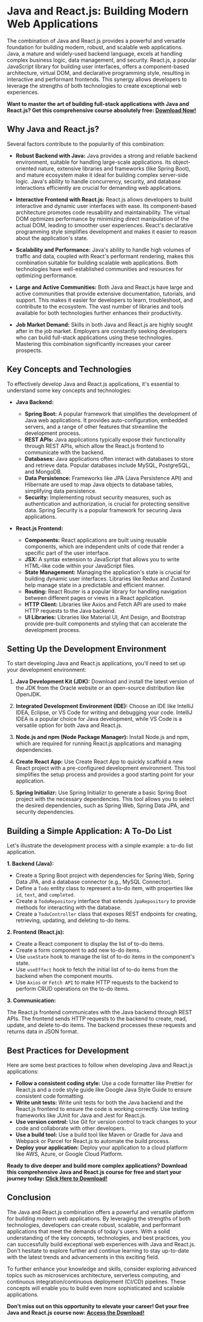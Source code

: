 # Java and React.js: Building Modern Web Applications

The combination of Java and React.js provides a powerful and versatile foundation for building modern, robust, and scalable web applications. Java, a mature and widely-used backend language, excels at handling complex business logic, data management, and security. React.js, a popular JavaScript library for building user interfaces, offers a component-based architecture, virtual DOM, and declarative programming style, resulting in interactive and performant frontends. This synergy allows developers to leverage the strengths of both technologies to create exceptional web experiences.

**Want to master the art of building full-stack applications with Java and React.js? Get this comprehensive course absolutely free: [Download Now!](https://udemywork.com/java-reactjs)**

## Why Java and React.js?

Several factors contribute to the popularity of this combination:

*   **Robust Backend with Java:** Java provides a strong and reliable backend environment, suitable for handling large-scale applications. Its object-oriented nature, extensive libraries and frameworks (like Spring Boot), and mature ecosystem make it ideal for building complex server-side logic. Java's ability to handle concurrency, security, and database interactions efficiently are crucial for demanding web applications.

*   **Interactive Frontend with React.js:** React.js allows developers to build interactive and dynamic user interfaces with ease. Its component-based architecture promotes code reusability and maintainability. The virtual DOM optimizes performance by minimizing direct manipulation of the actual DOM, leading to smoother user experiences. React's declarative programming style simplifies development and makes it easier to reason about the application's state.

*   **Scalability and Performance:** Java's ability to handle high volumes of traffic and data, coupled with React's performant rendering, makes this combination suitable for building scalable web applications. Both technologies have well-established communities and resources for optimizing performance.

*   **Large and Active Communities:** Both Java and React.js have large and active communities that provide extensive documentation, tutorials, and support. This makes it easier for developers to learn, troubleshoot, and contribute to the ecosystem. The vast number of libraries and tools available for both technologies further enhances their productivity.

*   **Job Market Demand:** Skills in both Java and React.js are highly sought after in the job market. Employers are constantly seeking developers who can build full-stack applications using these technologies. Mastering this combination significantly increases your career prospects.

## Key Concepts and Technologies

To effectively develop Java and React.js applications, it's essential to understand some key concepts and technologies:

*   **Java Backend:**
    *   **Spring Boot:** A popular framework that simplifies the development of Java web applications. It provides auto-configuration, embedded servers, and a range of other features that streamline the development process.
    *   **REST APIs:** Java applications typically expose their functionality through REST APIs, which allow the React.js frontend to communicate with the backend.
    *   **Databases:** Java applications often interact with databases to store and retrieve data. Popular databases include MySQL, PostgreSQL, and MongoDB.
    *   **Data Persistence:** Frameworks like JPA (Java Persistence API) and Hibernate are used to map Java objects to database tables, simplifying data persistence.
    *   **Security:** Implementing robust security measures, such as authentication and authorization, is crucial for protecting sensitive data. Spring Security is a popular framework for securing Java applications.

*   **React.js Frontend:**
    *   **Components:** React applications are built using reusable components, which are independent units of code that render a specific part of the user interface.
    *   **JSX:** A syntax extension to JavaScript that allows you to write HTML-like code within your JavaScript files.
    *   **State Management:** Managing the application's state is crucial for building dynamic user interfaces. Libraries like Redux and Zustand help manage state in a predictable and efficient manner.
    *   **Routing:** React Router is a popular library for handling navigation between different pages or views in a React application.
    *   **HTTP Client:** Libraries like Axios and Fetch API are used to make HTTP requests to the Java backend.
    *   **UI Libraries:** Libraries like Material UI, Ant Design, and Bootstrap provide pre-built components and styling that can accelerate the development process.

## Setting Up the Development Environment

To start developing Java and React.js applications, you'll need to set up your development environment:

1.  **Java Development Kit (JDK):** Download and install the latest version of the JDK from the Oracle website or an open-source distribution like OpenJDK.

2.  **Integrated Development Environment (IDE):** Choose an IDE like IntelliJ IDEA, Eclipse, or VS Code for writing and debugging your code. IntelliJ IDEA is a popular choice for Java development, while VS Code is a versatile option for both Java and React.js.

3.  **Node.js and npm (Node Package Manager):** Install Node.js and npm, which are required for running React.js applications and managing dependencies.

4.  **Create React App:** Use Create React App to quickly scaffold a new React project with a pre-configured development environment. This tool simplifies the setup process and provides a good starting point for your application.

5.  **Spring Initializr:** Use Spring Initializr to generate a basic Spring Boot project with the necessary dependencies. This tool allows you to select the desired dependencies, such as Spring Web, Spring Data JPA, and security dependencies.

## Building a Simple Application: A To-Do List

Let's illustrate the development process with a simple example: a to-do list application.

**1. Backend (Java):**

*   Create a Spring Boot project with dependencies for Spring Web, Spring Data JPA, and a database connector (e.g., MySQL Connector).
*   Define a `Todo` entity class to represent a to-do item, with properties like `id`, `text`, and `completed`.
*   Create a `TodoRepository` interface that extends `JpaRepository` to provide methods for interacting with the database.
*   Create a `TodoController` class that exposes REST endpoints for creating, retrieving, updating, and deleting to-do items.

**2. Frontend (React.js):**

*   Create a React component to display the list of to-do items.
*   Create a form component to add new to-do items.
*   Use `useState` hook to manage the list of to-do items in the component's state.
*   Use `useEffect` hook to fetch the initial list of to-do items from the backend when the component mounts.
*   Use `Axios` or `Fetch API` to make HTTP requests to the backend to perform CRUD operations on the to-do items.

**3. Communication:**

The React.js frontend communicates with the Java backend through REST APIs. The frontend sends HTTP requests to the backend to create, read, update, and delete to-do items. The backend processes these requests and returns data in JSON format.

## Best Practices for Development

Here are some best practices to follow when developing Java and React.js applications:

*   **Follow a consistent coding style:** Use a code formatter like Prettier for React.js and a code style guide like Google Java Style Guide to ensure consistent code formatting.
*   **Write unit tests:** Write unit tests for both the Java backend and the React.js frontend to ensure the code is working correctly. Use testing frameworks like JUnit for Java and Jest for React.js.
*   **Use version control:** Use Git for version control to track changes to your code and collaborate with other developers.
*   **Use a build tool:** Use a build tool like Maven or Gradle for Java and Webpack or Parcel for React.js to automate the build process.
*   **Deploy your application:** Deploy your application to a cloud platform like AWS, Azure, or Google Cloud Platform.

**Ready to dive deeper and build more complex applications? Download this comprehensive Java and React.js course for free and start your journey today: [Click Here to Download!](https://udemywork.com/java-reactjs)**

## Conclusion

The Java and React.js combination offers a powerful and versatile platform for building modern web applications. By leveraging the strengths of both technologies, developers can create robust, scalable, and performant applications that meet the demands of today's users. With a solid understanding of the key concepts, technologies, and best practices, you can successfully build exceptional web experiences with Java and React.js. Don't hesitate to explore further and continue learning to stay up-to-date with the latest trends and advancements in this exciting field.

To further enhance your knowledge and skills, consider exploring advanced topics such as microservices architecture, serverless computing, and continuous integration/continuous deployment (CI/CD) pipelines. These concepts will enable you to build even more sophisticated and scalable applications.

**Don't miss out on this opportunity to elevate your career! Get your free Java and React.js course now: [Access the Download!](https://udemywork.com/java-reactjs)**
